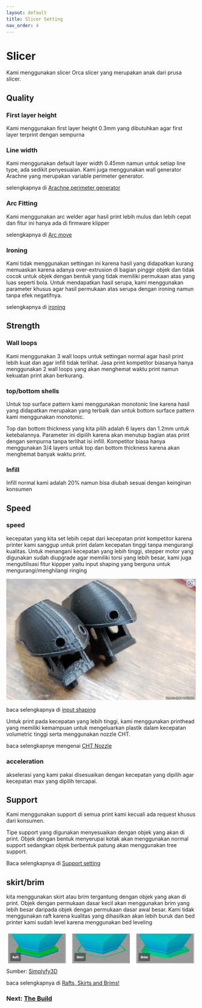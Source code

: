 ```yaml
---
layout: default
title: Slicer Setting
nav_order: 4
---
```


# Slicer

Kami menggunakan slicer Orca slicer yang merupakan anak dari prusa slicer. 

## Quality

### First layer height

Kami menggunakan first layer height 0.3mm yang dibutuhkan agar first layer terprint dengan sempurna

### Line width

Kami menggunakan default layer width 0.45mm namun untuk setiap line type, ada sedikit penyesuaian. Kami juga menggunakan wall generator Arachne yang merupakan variable perimeter generator.

selengkapnya di [Arachne perimeter generator](https://all3dp.com/2/cura-ironing-3d-printing-ironing/)

### Arc Fitting

Kami menggunakan arc welder agar hasil print lebih mulus dan lebih cepat dan fitur ini hanya ada di firmware klipper

selengkapnya di [Arc move](https://wiki.bambulab.com/en/software/bambu-studio/high-speed-print-at-quality)

### Ironing

Kami tidak menggunakan settingan ini karena hasil yang didapatkan kurang memuaskan karena adanya over-extrusion di bagian pinggir objek dan tidak cocok untuk objek dengan bentuk yang tidak memiliki permukaan atas yang luas seperti bola. Untuk mendapatkan hasil serupa, kami menggunakan parameter khusus agar hasil permukaan atas serupa dengan ironing namun tanpa efek negatifnya. 

selengkapnya di [ironing](https://all3dp.com/2/cura-ironing-3d-printing-ironing/)

## Strength

### Wall loops

Kami menggunakan 3 wall loops untuk settingan normal agar hasil print lebih kuat dan agar infill tidak terlihat. Jasa print kompetitor biasanya hanya menggunakan 2 wall loops yang akan menghemat waktu print namun kekuatan print akan berkurang. 

### top/bottom shells

Untuk top surface pattern kami menggunakan monotonic line karena hasil yang didapatkan merupakan yang terbaik dan untuk bottom surface pattern kami menggunakan monotonic.

Top dan bottom thickness yang kita pilih adalah 6 layers dan 1.2mm untuk ketebalannya. Parameter ini dipilih karena akan menutup bagian atas print dengan sempurna tanpa terlihat isi infill. Kompetitor biasa hanya menggunakan 3/4 layers untuk top dan bottom thickness karena akan menghemat banyak waktu print. 

### Infill 

Infill normal kami adalah 20% namun bisa diubah sesuai dengan keinginan konsumen

## Speed

### speed

kecepatan yang kita set lebih cepat dari kecepatan print kompetitor karena printer kami sanggup untuk print dalam kecepatan tinggi tanpa mengurangi kualitas. Untuk menangani kecepatan yang lebih tinggi, stepper motor yang digunakan sudah diupgrade agar memiliki torsi yang lebih besar, kami juga mengutilisasi fitur kippper yaitu input shaping yang berguna untuk mengurangi/menghilangi ringing

![](./images/InputShaping.jpg)

baca selengkapnya di [input shaping](https://all3dp.com/2/klipper-input-shaping-simply-explained/)

Untuk print pada kecepatan yang lebih tinggi, kami menggunakan printhead yang memiliki kemampuan untuk mengeluarkan plastik dalam kecepatan volumetric tinggi serta menggunakan nozzle CHT.

baca selengkapnye mengenai [CHT Nozzle](https://www.cnckitchen.com/blog/bondtech-cht-high-flow-nozzle-reviewed)

### acceleration

akselerasi yang kami pakai disesuaikan dengan kecepatan yang dipilih agar kecepatan max yang dipilih tercapai. 

## Support

Kami menggunakan support di semua print kami kecuali ada request khusus dari konsumen. 

Tipe support yang digunakan menyesuaikan dengan objek yang akan di print. Objek dengan bentuk menyerupai kotak akan menggunakan normal support sedangkan objek berbentuk patung akan menggunakan tree support.

Baca selengkapnya di [Support setting](https://wiki.bambulab.com/en/software/bambu-studio/support)

## skirt/brim

kita menggunakan skirt atau brim tergantung dengan objek yang akan di print. Objek dengan permukaan dasar kecil akan menggunakan brim yang lebih besar daripada objek dengan permukaan dasar awal besar. Kami tidak menggunakan raft karena kualitas yang dihasilkan akan lebih buruk dan bed printer kami sudah level karena menggunakan bed leveling

![](./images/SkirtType.jpg)
Sumber: [Simplyfy3D](https://www.simplify3d.com/resources/articles/rafts-skirts-and-brims/)

baca selengkapnya di [Rafts, Skirts and Brims!](https://www.simplify3d.com/resources/articles/rafts-skirts-and-brims/)




### Next: [The Build](./build/index.md)
